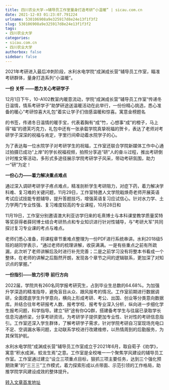 ```yaml
---
title: 四川农业大学->辅导员工作室量身打造考研“小温暖” | sicau.com.cn
date: 2021-12-03 01:23:07.791224
urlname: 530106908a9e325917d8e24e13f1f3f2
slug: 530106908a9e325917d8e24e13f1f3f2
tags: 
- 四川农业大学
categories:
- sicau.com.cn
- 四川农业大学
authorbox: false
sidebar: false
---
```

2021年考研进入最后冲刺阶段，水利水电学院“成渊成长营”辅导员工作室，瞄准考研群体，量身打造系列“小温暖”。  

**一份** **关怀** **——悉力关心考研学子**

12月1日下午，10-A102教室内暖意流动，学院“成渊成长营”辅导员工作室“传递冬日温情，情系考研学子”助梦研途送温暖活动在此举行，一份份精心挑选，悉心准备的暖心“考研惊喜大礼包”着实让学子们倍感温暖和惊喜。寓意金榜题名
<!--more-->
的书签，传递冬日温情的暖手宝，代表着胸有“成”竹，心想事“成”的橙子，马上得“福”的德芙巧克力，礼包中还有一张承载学院真挚祝福的贺卡，表达了老师对考研学子深深的祝福与肯定，字里行间牵动着水院学子的心。

为了表达每一位水院学子对考研学生的祝福，工作室还联合学院新媒体工作中心通过拍摄已成功“上岸”的学长祝福视频，拍照分享追“研”人的奋斗过程，推出考研倒计时推文等活动，多形式多途径展示学院考研学子风采，带动考研氛围，助力一“研”为定！

**一份心力——着力解决重点难点**

通过深入调研考研学子疼点难点，精准剖析学生考研阻力，对症下药，着力解决学科难、复习难的关键问题，11月29日，工作室特邀人文学院戢焕奇老师开展英语考试应试技能专题辅导，提升答题技巧，增强英语复习应试信心。针对水力学、土力学两门专业性强、复习难度较高的专业课程，10月28日和

11月19日，工作室分别邀请澳大利亚访学归来的毛熹博士与本科课堂教学质量奖特等奖获得者薛珂博士结合考研热点和专业知识进行针对性辅导，与“考研大军”共同探讨复习专业课的考点与难点。

老师们悉心准备，将课程章节重难点整理为一份PDF进行系统串讲。水利2018级5班的胡同学表示，“通过老师的梳理讲解，收获满满。一是有些重点之前有所疏漏，此次听了老师讲解后及时进行补充完善；二是之前学习没有将整本书看成一个整体，在老师的讲解之后豁然开朗，发现各个章节之间的逻辑联系，更加深了对知识点的掌握。”

**一份指引——致力引导** **前行方向**

2022届，学院共有260名同学报考研究生，占到毕业生总数的64.68%。为加强升学深造的精准指导，避免盲目从众、跟风报考的情况。工作室前期进行数据调研，全面摸底学生升学意向，横向上形成考研、考公、出国、创业等分类意向数据库。并结合往年考研报考人数、报考学校、报考专业深入分析，纵向进一步细化学生报考问题，科学指导。建立“研”途有你QQ群，搭建备考学生与往届已录取学长信息沟通桥梁，分享考研资讯，为考研学子提供更加专业性、针对性的考研信息指引。工作室还深入学生群体，了解考研学子需求，针对学院考研自习室现场充电口不足、空调漏水等问题，主动联系学校进行改建维修，以热情周到的后勤服务，为其保驾护航。

水利水电学院“成渊成长营”辅导员工作室成立于2021年6月，取自荀子《劝学》，寓意“积水成渊，蛟龙生焉”之意。工作室是全校唯一一个聚焦学风建设的辅导员工作室。工作室通过建立“设立三项重点目标，狠抓三项主要任务，达到三个强化预期效果”的“三三三”工作模式，着力探索形成以点带面、示范引领的工作格局，助推学院学风建设成效的整体提升。



[转入文章首发地址](https://news.sicau.edu.cn/info/1078/65784.htm)